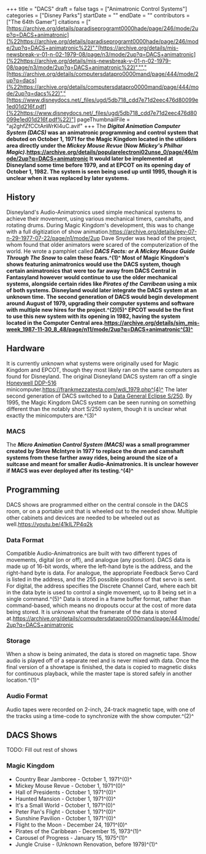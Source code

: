 +++
title = "DACS"
draft = false
tags = ["Animatronic Control Systems"]
categories = ["Disney Parks"]
startDate = ""
endDate = ""
contributors = ["The 64th Gamer"]
citations = ["[https://archive.org/details/paradiseprogramt0000hade/page/246/mode/2up?q=DACS+animatronic](%22https://archive.org/details/paradiseprogramt0000hade/page/246/mode/2up?q=DACS+animatronic%22)","[https://archive.org/details/mis-newsbreak-v-01-n-02-1979-08/page/n3/mode/2up?q=DACS+animatronic](%22https://archive.org/details/mis-newsbreak-v-01-n-02-1979-08/page/n3/mode/2up?q=DACS+animatronic%22)","","[https://archive.org/details/computersdatapro0000mand/page/444/mode/2up?q=dacs](%22https://archive.org/details/computersdatapro0000mand/page/444/mode/2up?q=dacs%22)","[https://www.disneydocs.net/_files/ugd/5db718_cdd7e71d2eec476d80099e1ed01d216f.pdf](%22https://www.disneydocs.net/_files/ugd/5db718_cdd7e71d2eec476d80099e1ed01d216f.pdf%22)"]
pageThumbnailFile = "aj2ghfZfCCtAnWrKI4uC.avif"
+++
The ***Digital Animation Computer System (DACS)* was an animatronic programming and control system that debuted on October 1, 1971 for the Magic Kingdom located in the utilidors area directly under the *Mickey Mouse Revue* (Now *Mickey's Philhar Magic)*.https://archive.org/details/popularelectroni02unse_0/page/46/mode/2up?q=DACS+animatronic
It would later be implemented at Disneyland some time before 1979, and at EPCOT on its opening day of October 1, 1982. The system is seen being used up until 1995, though it is unclear when it was replaced by later systems.**

## History

Disneyland's Audio-Animatronics used simple mechanical systems to achieve their movement, using various mechanical timers, camshafts, and rotating drums. During Magic Kingdom's development, this was to change with a full digitization of show animation.https://archive.org/details/eev-07-n-29-1977-07-22/page/n1/mode/2up Dave Snyder was head of the project, whom found that older animators were scared of the computerization of the world. He wrote a pamphlet called ***DACS Facts: or A Mickey Mouse Guide Through The Snow* to calm these fears.^(1)^ Most of Magic Kingdom's shows featuring animatronics would use the DACS system, though certain animatronics that were too far away from DACS Central in Fantasyland however would continue to use the older mechanical systems, alongside certain rides like *Pirates of the Carribean* using a mix of both systems.
Disneyland would later integrate the DACS system at an unknown time. The second generation of DACS would begin development around August of 1979, upgrading their computer systems and software with multiple new hires for the project.^(2)(5)^ EPCOT would be the first to use this new system with its opening in 1982, having the system located in the Computer Central area.https://archive.org/details/sim_mis-week_1987-11-30_8_48/page/n11/mode/2up?q=DACS+animatronic^(3)^**

## Hardware

It is currently unknown what systems were originally used for Magic Kingdom and EPCOT, though they most likely ran on the same computers as found for Disneyland.
The original Disneyland DACS system ran off a single [Honeywell DDP-516](https://t-lcarchive.org/honeywell-ddp-516/) minicomputer.https://frankmezzatesta.com/wdi_1979.php^(4)^ The later second generation of DACS switched to a [Data General Eclipse S/250](https://cdn.macrosport.com/books/dtdf/ch12/dtdf_ch12p22.jpg).
By 1995, the Magic Kingdom DACS system can be seen running on something different than the notably short S/250 system, though it is unclear what exactly the minicomputers are.^(3)^

### MACS

The ***Micro Animation Control System (MACS)* was a small programmer created by Steve McIntyre in 1977 to replace the drum and camshaft systems from these farther away rides, being around the size of a suitcase and meant for smaller Audio-Animatronics. It is unclear however if MACS was ever deployed after its testing.^(4)^**

## Programming

DACS shows are programmed either on the central console in the DACS room, or on a portable unit that is wheeled out to the needed show. Multiple other cabinets and devices are needed to be wheeled out as well.https://youtu.be/41kIL7P4q2k

### Data Format

Compatible Audio-Animatronics are built with two different types of movements, digital (on or off), and analogue (any position). DACS data is made up of 16-bit words, where the left-hand byte is the address, and the right-hand byte is data. For analogue, the appropriate Feedback Servo Card is listed in the address, and the 255 possible positions of that servo is sent. For digital, the address specifies the Discrete Channel Card, where each bit in the data byte is used to control a single movement, up to 8 being set in a single command.^(5)^
Data is stored in a frame buffer format, rather than command-based, which means no dropouts occur at the cost of more data being stored. It is unknown what the framerate of the data is stored at.https://archive.org/details/computersdatapro0000mand/page/444/mode/2up?q=DACS+animatronic

### Storage

When a show is being animated, the data is stored on magnetic tape. Show audio is played off of a separate reel and is never mixed with data. Once the final version of a showtape is finished, the data is copied to magnetic disks for continuous playback, while the master tape is stored safely in another location.^(1)^

### Audio Format

Audio tapes were recorded on 2-inch, 24-track magnetic tape, with one of the tracks using a time-code to synchronize with the show computer.^(2)^

## DACS Shows

TODO: Fill out rest of shows

### Magic Kingdom

- Country Bear Jamboree - October 1, 1971^(0)^
- Mickey Mouse Revue - October 1, 1971^(0)^
- Hall of Presidents - October 1, 1971^(0)^
- Haunted Mansion - October 1, 1971^(0)^
- It's a Small World - October 1, 1971^(0)^
- Peter Pan's Flight - October 1, 1971^(0)^
- Sunshine Pavilion - October 1, 1971^(0)^
- Flight to the Moon - December 24, 1971^(0)^
- Pirates of the Caribbean - December 15, 1973^(1)^
- Carousel of Progress - January 15, 1975^(1)^
- Jungle Cruise - (Unknown Renovation, before 1979)^(1)^
